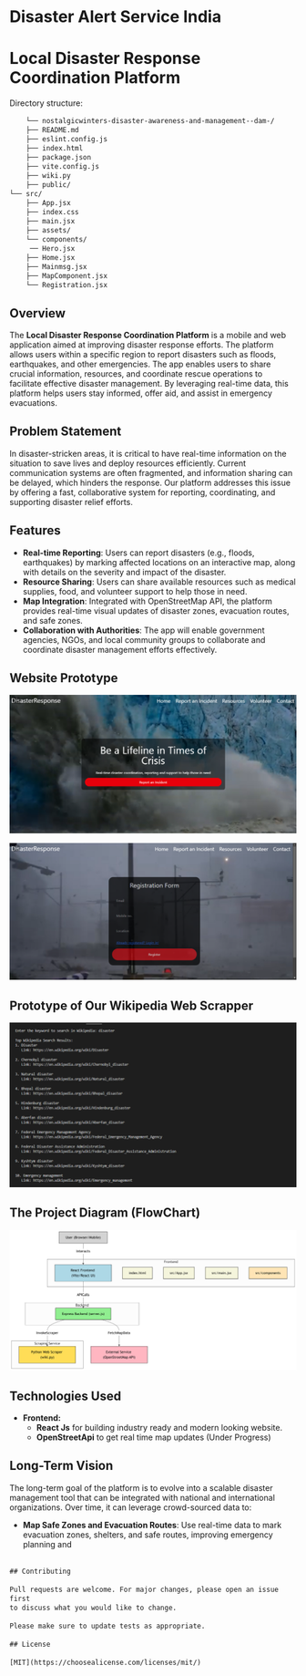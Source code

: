# Disaster Alert Service India
# Local Disaster Response Coordination Platform

Directory structure:

        └── nostalgicwinters-disaster-awareness-and-management--dam-/
        ├── README.md
        ├── eslint.config.js
        ├── index.html
        ├── package.json
        ├── vite.config.js
        ├── wiki.py
        ├── public/
    └── src/
        ├── App.jsx
        ├── index.css
        ├── main.jsx
        ├── assets/
        └── components/
         ── Hero.jsx
        ├── Home.jsx
        ├── Mainmsg.jsx
        ├── MapComponent.jsx
        └── Registration.jsx


## Overview

The **Local Disaster Response Coordination Platform** is a mobile and web application aimed at improving disaster response efforts. The platform allows users within a specific region to report disasters such as floods, earthquakes, and other emergencies. The app enables users to share crucial information, resources, and coordinate rescue operations to facilitate effective disaster management. By leveraging real-time data, this platform helps users stay informed, offer aid, and assist in emergency evacuations.

## Problem Statement

In disaster-stricken areas, it is critical to have real-time information on the situation to save lives and deploy resources efficiently. Current communication systems are often fragmented, and information sharing can be delayed, which hinders the response. Our platform addresses this issue by offering a fast, collaborative system for reporting, coordinating, and supporting disaster relief efforts.

## Features

- **Real-time Reporting**: Users can report disasters (e.g., floods, earthquakes) by marking affected locations on an interactive map, along with details on the severity and impact of the disaster.
- **Resource Sharing**: Users can share available resources such as medical supplies, food, and volunteer support to help those in need.
- **Map Integration**: Integrated with OpenStreetMap API, the platform provides real-time visual updates of disaster zones, evacuation routes, and safe zones.
- **Collaboration with Authorities**: The app will enable government agencies, NGOs, and local community groups to collaborate and coordinate disaster management efforts effectively.

## Website Prototype
![image alt](https://github.com/NostalgicWinters/Disaster-Awareness-and-Management--DAM-/blob/main/website%20prototype%20.png?raw=true)

![image alt](https://github.com/NostalgicWinters/Disaster-Awareness-and-Management--DAM-/blob/main/website%20prototype2.png?raw=true)

## Prototype of Our Wikipedia Web Scrapper
![image alt](https://github.com/NostalgicWinters/Disaster-Awareness-and-Management--DAM-/blob/main/WikiScrapper.png)

## The Project Diagram (FlowChart)

![image alt](https://github.com/NostalgicWinters/Disaster-Awareness-and-Management--DAM-/blob/main/TheProjectDiagram(FlowChart).png?raw=true)

## Technologies Used

- **Frontend:**
  - **React Js** for building industry ready and modern looking website.
  - **OpenStreetApi** to get real time map updates (Under Progress)


  
## Long-Term Vision

The long-term goal of the platform is to evolve into a scalable disaster management tool that can be integrated with national and international organizations. Over time, it can leverage crowd-sourced data to:

- **Map Safe Zones and Evacuation Routes**: Use real-time data to mark evacuation zones, shelters, and safe routes, improving emergency planning and

```

## Contributing

Pull requests are welcome. For major changes, please open an issue first
to discuss what you would like to change.

Please make sure to update tests as appropriate.

## License

[MIT](https://choosealicense.com/licenses/mit/)
